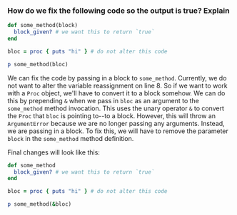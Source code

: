 ### How do we fix the following code so the output is true? Explain

```ruby
def some_method(block)
  block_given? # we want this to return `true`
end

bloc = proc { puts "hi" } # do not alter this code

p some_method(bloc)
```

We can fix the code by passing in a block to `some_method`. Currently, we do not want to alter the variable reassignment on line 8. So if we want to work with a `Proc` object, we'll have to convert it to a block somehow. We can do this by prepending `&` when we pass in `bloc` as an argument to the `some_method` method invocation. This uses the unary operator `&` to convert the `Proc` that `bloc` is pointing to--to a block. However, this will throw an `ArgumentError` because we are no longer passing any arguments. Instead, we are passing in a block. To fix this, we will have to remove the parameter `block` in the `some_method` method definition.

Final changes will look like this:

```ruby
def some_method
  block_given? # we want this to return `true`
end

bloc = proc { puts "hi" } # do not alter this code

p some_method(&bloc)
```